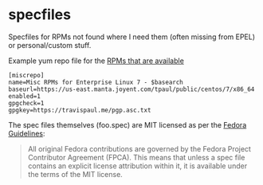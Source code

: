 # specfiles
Specfiles for RPMs not found where I need them (often missing from EPEL) or personal/custom stuff.

Example yum repo file for the [RPMs that are available](https://us-east.manta.joyent.com/tpaul/public/centos/7/x86_64/repoview/index.html)

```
[miscrepo]
name=Misc RPMs for Enterprise Linux 7 - $basearch
baseurl=https://us-east.manta.joyent.com/tpaul/public/centos/7/x86_64
enabled=1
gpgcheck=1
gpgkey=https://travispaul.me/pgp.asc.txt
```

The spec files themselves (foo.spec) are MIT licensed as per the [Fedora Guidelines](https://fedoraproject.org/wiki/Licensing:Main?rd=Licensing#License_of_Fedora_SPEC_Files):

> All original Fedora contributions are governed by the Fedora Project Contributor Agreement (FPCA). This means that unless a    spec file contains an explicit license attribution within it, it is available under the terms of the MIT license.


